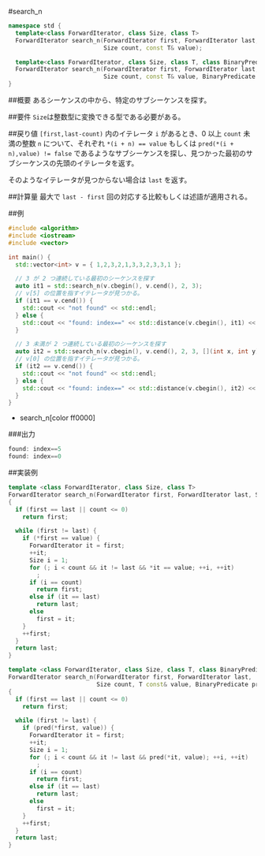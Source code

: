 #search_n
```cpp
namespace std {
  template<class ForwardIterator, class Size, class T>
  ForwardIterator search_n(ForwardIterator first, ForwardIterator last,
                           Size count, const T& value);

  template<class ForwardIterator, class Size, class T, class BinaryPredicate>
  ForwardIterator search_n(ForwardIterator first, ForwardIterator last,
                           Size count, const T& value, BinaryPredicate pred);
}
```

##概要
あるシーケンスの中から、特定のサブシーケンスを探す。


##要件
`Size`は整数型に変換できる型である必要がある。


##戻り値
`[first,last-count)` 内のイテレータ `i` があるとき、0 以上 `count` 未満の整数 `n` について、それぞれ `*(i + n) == value` もしくは `pred(*(i + n),value) != false` であるようなサブシーケンスを探し、見つかった最初のサブシーケンスの先頭のイテレータを返す。

そのようなイテレータが見つからない場合は `last` を返す。


##計算量
最大で `last - first` 回の対応する比較もしくは述語が適用される。


##例
```cpp
#include <algorithm>
#include <iostream>
#include <vector>

int main() {
  std::vector<int> v = { 1,2,3,2,1,3,3,2,3,3,1 };

  // 3 が 2 つ連続している最初のシーケンスを探す
  auto it1 = std::search_n(v.cbegin(), v.cend(), 2, 3);
  // v[5] の位置を指すイテレータが見つかる。
  if (it1 == v.cend()) {
    std::cout << "not found" << std::endl;
  } else {
    std::cout << "found: index==" << std::distance(v.cbegin(), it1) << std::endl;
  }

  // 3 未満が 2 つ連続している最初のシーケンスを探す
  auto it2 = std::search_n(v.cbegin(), v.cend(), 2, 3, [](int x, int y) { return x < y; });
  // v[0] の位置を指すイテレータが見つかる。
  if (it2 == v.cend()) {
    std::cout << "not found" << std::endl;
  } else {
    std::cout << "found: index==" << std::distance(v.cbegin(), it2) << std::endl;
  }
}
```
* search_n[color ff0000]


###出力
```cpp
found: index==5
found: index==0
```


##実装例
```cpp
template <class ForwardIterator, class Size, class T>
ForwardIterator search_n(ForwardIterator first, ForwardIterator last, Size count, T const& value)
{
  if (first == last || count <= 0)
    return first;

  while (first != last) {
    if (*first == value) {
      ForwardIterator it = first;
      ++it;
      Size i = 1;
      for (; i < count && it != last && *it == value; ++i, ++it)
        ;
      if (i == count)
        return first;
      else if (it == last)
        return last;
      else
        first = it;
    }
    ++first;
  }
  return last;
}

template <class ForwardIterator, class Size, class T, class BinaryPredicate>
ForwardIterator search_n(ForwardIterator first, ForwardIterator last,
                         Size count, T const& value, BinaryPredicate pred)
{
  if (first == last || count <= 0)
    return first;

  while (first != last) {
    if (pred(*first, value)) {
      ForwardIterator it = first;
      ++it;
      Size i = 1;
      for (; i < count && it != last && pred(*it, value); ++i, ++it)
        ;
      if (i == count)
        return first;
      else if (it == last)
        return last;
      else
        first = it;
    }
    ++first;
  }
  return last;
}
```

